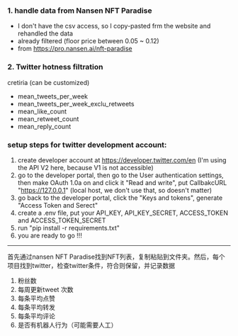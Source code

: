 
### 1. handle data from Nansen NFT Paradise 
- I don't have the csv access, so I copy-pasted frm the website and rehandled the data 
- already filtered (floor price between 0.05 ~ 0.12)
- from https://pro.nansen.ai/nft-paradise

### 2. Twitter hotness filtration 

cretiria (can be customized)
- mean_tweets_per_week
- mean_tweets_per_week_exclu_retweets
- mean_like_count
- mean_retweet_count
- mean_reply_count

### setup steps for twitter development account:
1. create developer account at https://developer.twitter.com/en (I'm using the API V2 here, because V1 is not accessible)
2. go to the developer portal, then go to the User authentication settings, then make OAuth 1.0a on and click it "Read and write", put CallbakcURL "https://127.0.0.1" (local host, we don't use that, so doesn't matter)
3. go back to the developer portal, click the "Keys and tokens", generate "Access Token and Serect"
4. create a .env file, put your API_KEY, API_KEY_SECRET, ACCESS_TOKEN and ACCESS_TOKEN_SECRET
5. run "pip install -r requirements.txt"
6. you are ready to go !!!

--- 
首先通过nansen NFT Paradise找到NFT列表，复制粘贴到文件夹。然后，每个项目找到twitter，检查twitter条件，符合则保留，并记录数据
1. 粉丝数
2. 每周更新tweet 次数
3. 每条平均点赞
4. 每条平均转发
5. 每条平均评论
6. 是否有机器人行为（可能需要人工）


